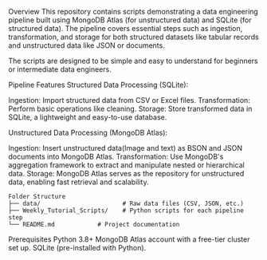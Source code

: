 Overview
This repository contains scripts demonstrating a data engineering pipeline built using MongoDB Atlas (for unstructured data) and SQLite (for structured data). The pipeline covers essential steps such as ingestion, transformation, and storage for both structured datasets like tabular records and unstructured data like JSON or documents.

The scripts are designed to be simple and easy to understand for beginners or intermediate data engineers.

Pipeline Features
Structured Data Processing (SQLite):

Ingestion: Import structured data from CSV or Excel files.
Transformation: Perform basic operations like cleaning.
Storage: Store transformed data in SQLite, a lightweight and easy-to-use database.


Unstructured Data Processing (MongoDB Atlas):

Ingestion: Insert unstructured data(Image and text) as BSON and JSON documents into MongoDB Atlas.
Transformation: Use MongoDB's aggregation framework to extract and manipulate nested or hierarchical data.
Storage: MongoDB Atlas serves as the repository for unstructured data, enabling fast retrieval and scalability.

```
Folder Structure
├── data/                       # Raw data files (CSV, JSON, etc.)
├── Weekly_Tutorial_Scripts/    # Python scripts for each pipeline step
└── README.md            # Project documentation
```



Prerequisites
Python 3.8+
MongoDB Atlas account with a free-tier cluster set up.
SQLite (pre-installed with Python).

